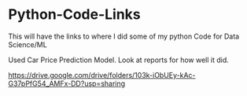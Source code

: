 # Python-Code-Links
This will have the links to where I did some of my python Code for Data Science/ML


Used Car Price Prediction Model. Look at reports for how well it did. 

https://drive.google.com/drive/folders/103k-iObUEy-kAc-G37pPfG54_AMFx-DD?usp=sharing 
